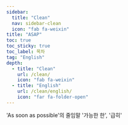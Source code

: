 ```yaml
---
sidebar:
  title: "Clean"
  nav: sidebar-clean
  icon: "fab fa-weixin"
title: "ASAP"
toc: true
toc_sticky: true
toc_label: 목차
tag: "English"
depth:
  - title: "Clean"
    url: /clean/
    icon: "fab fa-weixin"
  - title: "English"
    url: /clean/english/
    icon: "far fa-folder-open"
---
```

'As soon as possible'의 줄임말
'가능한 한', '급히'
